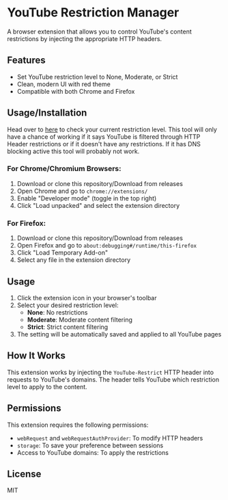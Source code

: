 # YouTube Restriction Manager

A browser extension that allows you to control YouTube's content restrictions by injecting the appropriate HTTP headers.

## Features

- Set YouTube restriction level to None, Moderate, or Strict
- Clean, modern UI with red theme
- Compatible with both Chrome and Firefox

## Usage/Installation
Head over to [here](https://www.youtube.com/check_content_restrictions) to check your current restriction level. This tool will only have a chance of working if it says YouTube is filtered through HTTP Header restrictions or if it doesn't have any restrictions. If it has DNS blocking active this tool will probably not work.

### For Chrome/Chromium Browsers:
1. Download or clone this repository/Download from releases
2. Open Chrome and go to `chrome://extensions/`
3. Enable "Developer mode" (toggle in the top right)
4. Click "Load unpacked" and select the extension directory

### For Firefox:
1. Download or clone this repository/Download from releases
2. Open Firefox and go to `about:debugging#/runtime/this-firefox`
3. Click "Load Temporary Add-on"
4. Select any file in the extension directory

## Usage

1. Click the extension icon in your browser's toolbar
2. Select your desired restriction level:
   - **None**: No restrictions
   - **Moderate**: Moderate content filtering
   - **Strict**: Strict content filtering
3. The setting will be automatically saved and applied to all YouTube pages

## How It Works

This extension works by injecting the `YouTube-Restrict` HTTP header into requests to YouTube's domains. The header tells YouTube which restriction level to apply to the content.

## Permissions

This extension requires the following permissions:
- `webRequest` and `webRequestAuthProvider`: To modify HTTP headers
- `storage`: To save your preference between sessions
- Access to YouTube domains: To apply the restrictions

## License

MIT
